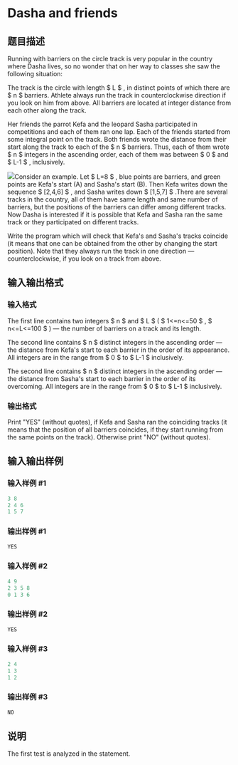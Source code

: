 # Dasha and friends

## 题目描述

Running with barriers on the circle track is very popular in the country where Dasha lives, so no wonder that on her way to classes she saw the following situation:

The track is the circle with length $ L $ , in distinct points of which there are $ n $ barriers. Athlete always run the track in counterclockwise direction if you look on him from above. All barriers are located at integer distance from each other along the track.

Her friends the parrot Kefa and the leopard Sasha participated in competitions and each of them ran one lap. Each of the friends started from some integral point on the track. Both friends wrote the distance from their start along the track to each of the $ n $ barriers. Thus, each of them wrote $ n $ integers in the ascending order, each of them was between $ 0 $ and $ L-1 $ , inclusively.

![](https://cdn.luogu.com.cn/upload/vjudge_pic/CF761B/2afd3f72f8cb58a425b7f260c67173d1e9095e01.png)Consider an example. Let $ L=8 $ , blue points are barriers, and green points are Kefa's start (A) and Sasha's start (B). Then Kefa writes down the sequence $ [2,4,6] $ , and Sasha writes down $ [1,5,7] $ .There are several tracks in the country, all of them have same length and same number of barriers, but the positions of the barriers can differ among different tracks. Now Dasha is interested if it is possible that Kefa and Sasha ran the same track or they participated on different tracks.

Write the program which will check that Kefa's and Sasha's tracks coincide (it means that one can be obtained from the other by changing the start position). Note that they always run the track in one direction — counterclockwise, if you look on a track from above.

## 输入输出格式

### 输入格式

The first line contains two integers $ n $ and $ L $ ( $ 1<=n<=50 $ , $ n<=L<=100 $ ) — the number of barriers on a track and its length.

The second line contains $ n $ distinct integers in the ascending order — the distance from Kefa's start to each barrier in the order of its appearance. All integers are in the range from $ 0 $ to $ L-1 $ inclusively.

The second line contains $ n $ distinct integers in the ascending order — the distance from Sasha's start to each barrier in the order of its overcoming. All integers are in the range from $ 0 $ to $ L-1 $ inclusively.

### 输出格式

Print "YES" (without quotes), if Kefa and Sasha ran the coinciding tracks (it means that the position of all barriers coincides, if they start running from the same points on the track). Otherwise print "NO" (without quotes).

## 输入输出样例

### 输入样例 #1

```cpp
3 8
2 4 6
1 5 7

```
### 输出样例 #1

```cpp
YES

```
### 输入样例 #2

```cpp
4 9
2 3 5 8
0 1 3 6

```
### 输出样例 #2

```cpp
YES

```
### 输入样例 #3

```cpp
2 4
1 3
1 2

```
### 输出样例 #3

```cpp
NO

```
## 说明

The first test is analyzed in the statement.

